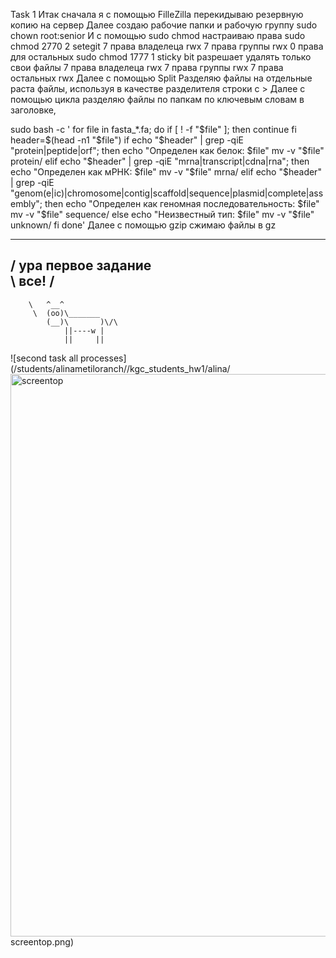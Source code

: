 Task 1
Итак сначала я с помощью  FilleZilla   перекидываю резервную копию на сервер Далее создаю рабочие папки и рабочую группу sudo chown root:senior
И с помощью sudo chmod настраиваю права
sudo chmod 2770 
2  setegit
7 права владелеца rwx
7 права группы rwx
0 права для остальных
sudo chmod 1777
1 sticky bit разрешает удалять только свои файлы
7 права владелеца rwx
7 права группы rwx
7 права остальных rwx 
Далее с помощью  Split Разделяю файлы на отдельные раста файлы, используя в качестве разделителя строки с >
Далее с помощью цикла разделяю файлы по папкам по ключевым словам в заголовке, 

  sudo bash -c '
for file in fasta_*.fa; do
    if [ ! -f "$file" ]; then
        continue
    fi
    header=$(head -n1 "$file")
    if echo "$header" | grep -qiE "protein|peptide|orf"; then
        echo "Определен как белок: $file"
        mv -v "$file" protein/
    elif echo "$header" | grep -qiE "mrna|transcript|cdna|rna"; then
        echo "Определен как мРНК: $file"
        mv -v "$file" mrna/
    elif echo "$header" | grep -qiE "genom(e|ic)|chromosome|contig|scaffold|sequence|plasmid|complete|assembly"; then
        echo "Определен как геномная последовательность: $file"
        mv -v "$file" sequence/
    else
        echo "Неизвестный тип: $file"
        mv -v "$file" unknown/
    fi
done'
Далее с помощью gzip сжимаю файлы в gz



 ____________________________________
/ ура первое задание \
\ все!                            /
 ------------------------------------
        \   ^__^
         \  (oo)\_______
            (__)\       )\/\
                ||----w |
                ||     ||
![second task all processes](/students/alinametiloranch//kgc_students_hw1/alina/<img width="1440" height="900" alt="screentop" src="https://github.com/user-attachments/assets/77616f89-3a7d-4de1-a254-6938569af890" />
screentop.png)
